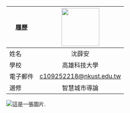 |      履歷        |<img src="https://encrypted-tbn0.gstatic.com/images?q=tbn:ANd9GcR_8cbAWQP3am7sEnxMDJgz5ez9Uwg9GIW_HI7Yry5FDA&s" width=100 height=100/>|
| ---------------- |:-----------------------------:|
| 姓名            |  沈薛安                 |
| 學校             | 高雄科技大學                  |
| 電子郵件         | c109252218@nkust.edu.tw          |
| 選修             | 智慧城市導論                  |
![這是一張圖片.](https://myoctocat.com/assets/images/base-octocat.svg)
